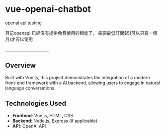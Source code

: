 # vue-openai-chatbot
openai api testing

目前openapi 已經沒有提供免費使用的額度了， 需要最低訂閱$5(可以只買一個月)才可以使用

＿＿＿＿＿＿＿＿＿＿

## Overview
Built with Vue.js, this project demonstrates the integration of a modern front-end framework with a AI backend, allowing users to engage in natural language conversations.


## Technologies Used
- **Frontend**: Vue.js, HTML, CSS
- **Backend**: Node.js, Express (if applicable)
- **API**: OpenAI API
